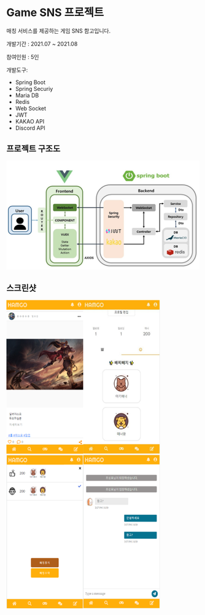 # Game SNS 프로젝트

매칭 서비스를 제공하는 게임 SNS 함고입니다.



개발기간 : 2021.07 ~ 2021.08

참여인원 : 5인 

개발도구:

- Spring Boot
- Spring Securiy
- Maria DB
- Redis
- Web Socket
- JWT
- KAKAO API
- Discord API



## 프로젝트 구조도

![구조도](./img/구조도.jpg)

## 스크린샷

<img src="./img/메인피드.png" width="200" height="400"/><img src="./img/마이페이지.jpg" width="200" height="400"/><img src="./img/매칭페이지.png" width="200" height="400"/><img src="./img/채팅.png" width="200" height="400"/>
